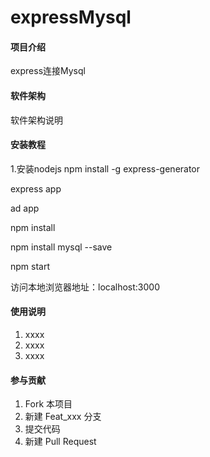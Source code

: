 # expressMysql

#### 项目介绍
express连接Mysql 

#### 软件架构
软件架构说明


#### 安装教程

1.安装nodejs
npm install -g express-generator

express app

ad app

npm install

npm install mysql --save

npm  start

访问本地浏览器地址：localhost:3000

#### 使用说明

1. xxxx
2. xxxx
3. xxxx

#### 参与贡献

1. Fork 本项目
2. 新建 Feat_xxx 分支
3. 提交代码
4. 新建 Pull Request

